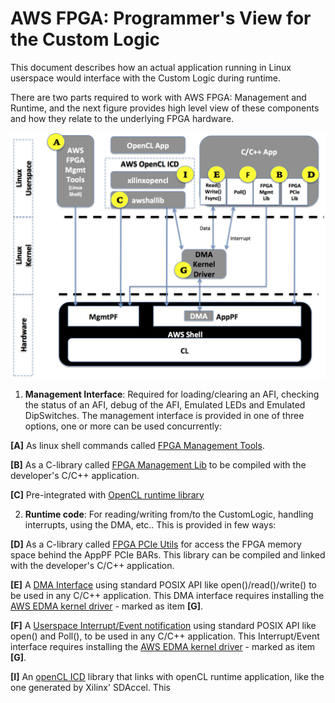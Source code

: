 # AWS FPGA: Programmer's View for the Custom Logic

This document describes how an actual application running in Linux userspace would interface with the Custom Logic during runtime.

There are two parts required to work with AWS FPGA: Management and Runtime, and the next figure provides high level view of these components and how they relate to the underlying FPGA hardware.

![alt tag](./images/AWS_FPGA_Software_Overview.jpg)

1. **Management Interface**: Required for loading/clearing an AFI, checking the status of an AFI, debug of the AFI, Emulated LEDs and Emulated DipSwitches. The management interface is provided in one of three options, one or more can be used concurrently:

  **\[A\]** As linux shell commands called [FPGA Management Tools](../../sdk/management/fpga_image_tools/README.md).
  
  **\[B\]** As a C-library called [FPGA Management Lib](../../sdk/management/lib/) to be compiled with the developer's C/C++ application.
  
  **\[C\]** Pre-integrated with [OpenCL runtime library](../../sdk/SDAccel)
  
2. **Runtime code**: For reading/writing from/to the CustomLogic, handling interrupts, using the DMA, etc..  This is provided in few ways:
  
  **\[D\]** As a C-library called [FPGA PCIe Utils](../../sdk/runtime/lib/) for access the FPGA memory space behind the AppPF PCIe BARs. This library can be compiled and linked with the developer's C/C++ application.
  
  **\[E\]** A [DMA Interface](../../sdk/linux_kernel_drivers/edma/edma_README.md) using standard POSIX API like open()/read()/write() to be used in any C/C++ application. This DMA interface requires installing the [AWS EDMA kernel driver](../../sdk/linux_kernel_drivers/edma/edma_install.md) - marked as item **\[G\]**.
  
  **\[F\]** A [Userspace Interrupt/Event notification](../../sdk/linux_kernel_drivers/edma/user_defined_interrupts_README.md) using standard POSIX API like open() and Poll(), to be used in any C/C++ application. This Interrupt/Event interface requires installing the [AWS EDMA kernel driver](../../sdk/linux_kernel_drivers/edma/edma_install.md) - marked as item **\[G\]**.
  
  **\[I\]** An [openCL ICD](https://wikipedia.org/wiki/OpenCL#Implementations) library that links with openCL runtime application, like the one generated by Xilinx' SDAccel. This
  

